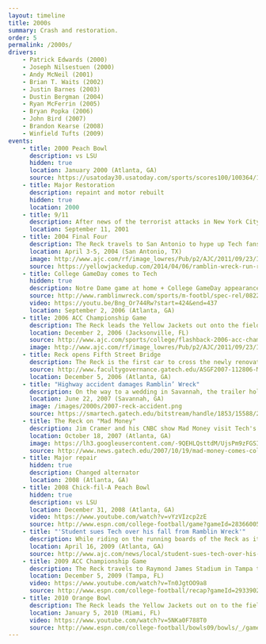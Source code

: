 ```yaml
---
layout: timeline
title: 2000s
summary: Crash and restoration.
order: 5
permalink: /2000s/
drivers:
    - Patrick Edwards (2000)
    - Joseph Nilsestuen (2000)
    - Andy McNeil (2001)
    - Brian T. Waits (2002)
    - Justin Barnes (2003)
    - Dustin Bergman (2004)
    - Ryan McFerrin (2005)
    - Bryan Popka (2006)
    - John Bird (2007)
    - Brandon Kearse (2008)
    - Winfield Tufts (2009)
events:
    - title: 2000 Peach Bowl
      description: vs LSU
      hidden: true
      location: January 2000 (Atlanta, GA)
      source: https://usatoday30.usatoday.com/sports/scores100/100364/100364381.htm#RECAPS
    - title: Major Restoration
      description: repaint and motor rebuilt
      hidden: true
      location: 2000
    - title: 9/11
      description: After news of the terrorist attacks in New York City, Pennsylvania, and Washington DC spread across campus, driver Andy McNeil took special care to return the Reck from a career fair at McCamish Pavilion to its secure home.
      location: September 11, 2001
    - title: 2004 Final Four
      description: The Reck travels to San Antonio to hype up Tech fans as the Yellow Jackets play in their second-ever national semifinal versus Oklahoma State. The Yellow Jackets sneak past the Cowboys, but fall to the Connecticut Huskies in the national championship game.
      location: April 3-5, 2004 (San Antonio, TX)
      image: http://www.ajc.com/rf/image_lowres/Pub/p2/AJC/2011/09/23/Images/photos.medleyphoto.2303619.jpg
      source: https://yellowjackedup.com/2014/04/06/ramblin-wreck-run-remembering-2004-georgia-tech-championship-pursuit/
    - title: College GameDay comes to Tech
      hidden: true
      description: Notre Dame game at home + College GameDay appearance
      source: http://www.ramblinwreck.com/sports/m-footbl/spec-rel/082206aac.html
      video: https://youtu.be/Bng_Or744Rw?start=424&end=437
      location: September 2, 2006 (Atlanta, GA)
    - title: 2006 ACC Championship Game
      description: The Reck leads the Yellow Jackets out onto the field at Alltel Stadium to face off against the Wake Forest Demon Deacons in their first ACC championship game appearance. The Jackets end up falling to the Deacons 9-6.
      location: December 2, 2006 (Jacksonville, FL)
      source: http://www.ajc.com/sports/college/flashback-2006-acc-championship-game/FiM5y5CgNGTRXLsWIp5dzN/
      image: http://www.ajc.com/rf/image_lowres/Pub/p2/AJC/2011/09/23/Images/photos.medleyphoto.2303628.jpg
    - title: Reck opens Fifth Street Bridge
      description: The Reck is the first car to cross the newly renovated 5th Street bridge connecting campus to Tech Square and Midtown.
      source: http://www.facultygovernance.gatech.edu/ASGF2007-112806-Minuteswp.htm
      location: December 5, 2006 (Atlanta, GA)
    - title: "Highway accident damages Ramblin’ Wreck"
      description: On the way to a wedding in Savannah, the trailer holding the Reck fails and the Reck tumbles inside. The car pulling the trailer and the trailer itself eventually swerve into a nearby ditch, causing extensive damage to the Reck and the trailer. Driver John Bird and Reck Club work day and night for the rest of the summer repairing the damage to the Reck, ensuring that it works for the first home game of the 2007 season versus Samford.
      location: June 22, 2007 (Savannah, GA)
      image: /images/2000s/2007-reck-accident.png
      source: https://smartech.gatech.edu/bitstream/handle/1853/15588/2007-06-29.pdf
    - title: The Reck on "Mad Money"
      description: Jim Cramer and his CNBC show Mad Money visit Tech's College of Management for an episode. Cramer opens the show by stepping out of the Reck's passenger door, and one of his signature soundboards was strapped to the front bumper.
      location: October 18, 2007 (Atlanta, GA)
      image: https://lh3.googleusercontent.com/-9QEHLQsttdM/UjsPm9zFGSI/AAAAAAAAAfQ/swTafom-qcU-b_NjiG2aioYUbOVobTk6wCHMYBhgL/s1600/MadMoney-033.jpg
      source: http://www.news.gatech.edu/2007/10/19/mad-money-comes-college-management
    - title: Major repair
      hidden: true
      description: Changed alternator
      location: 2008 (Atlanta, GA)
    - title: 2008 Chick-fil-A Peach Bowl
      hidden: true
      description: vs LSU
      location: December 31, 2008 (Atlanta, GA)
      video: https://www.youtube.com/watch?v=vYzVIzcp2zE
      source: http://www.espn.com/college-football/game?gameId=283660059
    - title: "'Student sues Tech over his fall from Ramblin Wreck'"
      description: While riding on the running boards of the Reck as it made a sharp turn, Reck Club member Nicholas Brown feels the railing he is holding onto break, sending him onto the asphalt and slamming his head onto a concrete curb. Brown later sues the Institute and Eco-Clean, Inc (the company that manufactured the railing) for damages for "promoting the unsafe use of a vehicle by students".
      location: April 16, 2009 (Atlanta, GA)
      source: http://www.ajc.com/news/local/student-sues-tech-over-his-fall-from-ramblin-wreck/LSx4gW68NDQZMlqrBqs2lO/
    - title: 2009 ACC Championship Game
      description: The Reck travels to Raymond James Stadium in Tampa to lead out the Yellow Jackets before they take on the Clemson Tigers for the ACC championship. The Jackets clinch the title and an appearance in the 2010 Orange Bowl with a 39-34 victory, but a 2011 NCAA investigation into WR Demaryius Thomas's eligibility later strips Tech of the ACC title.
      location: December 5, 2009 (Tampa, FL)
      video: https://www.youtube.com/watch?v=Tn0JgtOO9a8
      source: http://www.espn.com/college-football/recap?gameId=293390228
    - title: 2010 Orange Bowl
      description: The Reck leads the Yellow Jackets out on to the field at Land Shark Stadium in Miami before the Orange Bowl against the Iowa Hawkeyes. Unfortunately, Tech ends up losing 24-14. This trip was funded by a campaign led by Reck Club and <a href="https://www.fromtherumbleseat.com/2009/12/22/1211887/the-ramblin-reck-needs-your">boosted by Yellow Jacket fan blog <i>From the Rumble Seat</i></a>.
      location: January 5, 2010 (Miami, FL)
      video: https://www.youtube.com/watch?v=5NKa0F788T0
      source: http://www.espn.com/college-football/bowls09/bowls/_/game/orange-bowl
---
```


